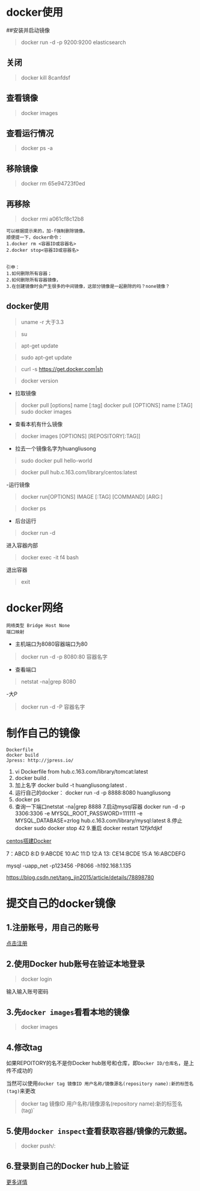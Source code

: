 # docker使用

##安装并启动镜像
> docker run -d -p 9200:9200 elasticsearch
## 关闭
> docker kill 8canfdsf
## 查看镜像
> docker images
## 查看运行情况

> docker ps -a
## 移除镜像
> docker rm 65e94723f0ed
## 再移除
> docker rmi a061cf8c12b8

~~~
可以根据提示来的，加-f强制删除镜像。 
顺便提一下，docker命令： 
1.docker rm <容器ID或容器名> 
2.docker stop<容器ID或容器名>


引申：
1.如何删除所有容器；
2.如何删除所有容器镜像，
3.在创建镜像时会产生很多的中间镜像，这部分镜像是一起删除的吗？none镜像？
~~~

## docker使用

> uname -r      大于3.3

> su 

> apt-get update

> sudo apt-get update

> curl -s https://get.docker.com|sh

> docker version

- 拉取镜像
> docker pull [options] name [:tag]
> docker pull [OPTIONS] name [:TAG]
> sudo docker images

- 查看本机有什么镜像
> docker images [OPTIONS] [REPOSITORY[:TAG]]

- 拉去一个镜像名字为huangliusong
> sudo docker pull hello-world

>docker pull hub.c.163.com/library/centos:latest


-运行镜像
> docker run[OPTIONS] IMAGE [:TAG] [COMMAND] [ARG:]

> docker ps 

- 后台运行
> docker run -d 

进入容器内部
> docker exec -it f4 bash

退出容器
> exit

# docker网络
~~~
网络类型 Bridge Host None
端口映射 
~~~

- 主机端口为8080容器端口为80
>docker run -d -p 8080:80 容器名字

- 查看端口
> netstat -na|grep 8080

-大P
> docker run -d -P 容器名字

# 制作自己的镜像
~~~
Dockerfile
docker build 
Jpress: http://jpress.io/
~~~
1. vi Dockerfile
from  hub.c.163.com/library/tomcat:latest
2. docker build .
3. 加上名字 docker build -t huangliusong:latest .
4. 运行自己的docker： docker run -d -p 8888:8080 huangliusong
5. docker ps
6. 查询一下端口netstat -na|grep 8888
7.启动mysql容器 docker run  -d -p 3306:3306 -e MYSQL_ROOT_PASSWORD=111111 -e MYSQL_DATABASE=zrlog  hub.c.163.com/library/mysql:latest
8.停止docker sudo docker stop 42
9.重启 docker restart 12fjkfdjkf

[centos搭建Docker](http://note.youdao.com/noteshare?id=344b45198af274752fb54356fe66d3d3&sub=A90E474AC8954737BD3F4CAD2253AB12
)




7：ABCD 8:D 9:ABCDE 10:AC 11:D 12:A 13: CE14:BCDE 15:A 16:ABCDEFG

 mysql -uapp_net -p123456 -P8066 -h192.168.1.135

https://blog.csdn.net/tang_jin2015/article/details/78898780



# 提交自己的docker镜像

## 1.注册账号，用自己的账号

[点击注册](https://hub.docker.com/?ref=login)

## 2.使用Docker hub账号在验证本地登录

> docker login

输入输入账号密码

## 3.先`docker images`看看本地的镜像

> docker images

## 4.修改tag

如果REPOITORY的名不是你Docker hub账号和仓库，即`Docker ID/仓库名`，是上传不成功的

当然可以使用`docker tag 镜像ID 用户名称/镜像源名(repository name):新的标签名(tag)`来更改 

> docker tag 镜像ID 用户名称/镜像源名(repository name):新的标签名(tag)`

## 5.使用`docker inspect`查看获取容器/镜像的元数据。

> docker push<hub-user>/<repo-name>:<tag>

## 6.登录到自己的Docker hub上验证

[更多详情](https://blog.csdn.net/qq_39629343/article/details/80158275)